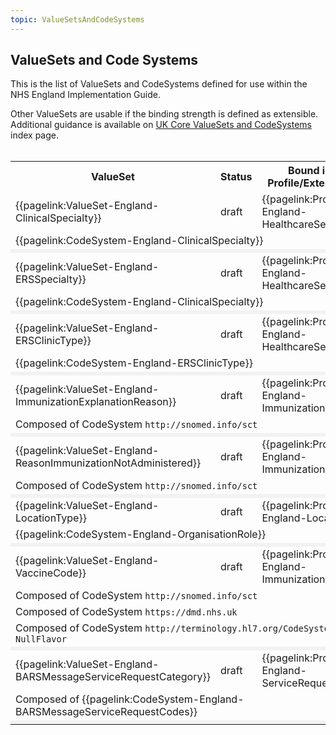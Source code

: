 ```yaml
---
topic: ValueSetsAndCodeSystems
---
```

## ValueSets and Code Systems

This is the list of ValueSets and CodeSystems defined for use within the NHS England Implementation Guide.

Other ValueSets are usable if the binding strength is defined as extensible.
<br>Additional guidance is available on <a href="https://simplifier.net/guide/UK-Core-Implementation-Guide-STU3-Sequence/Home/Terminology/ValueSetsandCodeSystems.page.md?version=current" target="_blank">UK Core ValueSets and CodeSystems</a> index page.
<br><br>

<style>
 [class*=override] {
 	background-color:#f2f2f2;
	 }
</style>

<div id="Narrative" class="tabcontent"  style="display:block">
<table id="valuesetlist">
<tr>
<th width="50%">ValueSet</th>
<th width="5%">Status</th>
<th width="40%">Bound in Profile/Extension</th>
</tr>

<tr>
<td>{{pagelink:ValueSet-England-ClinicalSpecialty}}</td>
<td>draft</td>
<td>{{pagelink:Profile-England-HealthcareService}}</td>
</tr>
<tr>
<td colspan="4">{{pagelink:CodeSystem-England-ClinicalSpecialty}}</td>
<tr>
<td colspan="4"  class="override"></td>
</tr>
</tr>

<tr>
<td>{{pagelink:ValueSet-England-ERSSpecialty}}</td>
<td>draft</td>
<td>{{pagelink:Profile-England-HealthcareService}}</td>
</tr>
<tr>
<td colspan="4">{{pagelink:CodeSystem-England-ClinicalSpecialty}}</td>
<tr>
<td colspan="4"  class="override"></td>
</tr>
</tr>

<tr>
<td>{{pagelink:ValueSet-England-ERSClinicType}}</td>
<td>draft</td>
<td>{{pagelink:Profile-England-HealthcareService}}</td>
</tr>
<tr>
<td colspan="4">{{pagelink:CodeSystem-England-ERSClinicType}}</td>
<tr>
<td colspan="4"  class="override"></td>
</tr>
</tr>

<tr>
<td>{{pagelink:ValueSet-England-ImmunizationExplanationReason}}</td>
<td>draft</td>
<td>{{pagelink:Profile-England-Immunization}}</td>
</tr>
<tr>
<td colspan="4">Composed of CodeSystem <code>http://snomed.info/sct</code></td>
<tr>
<td colspan="4"  class="override"></td>
</tr>
</tr>

<tr>
<td>{{pagelink:ValueSet-England-ReasonImmunizationNotAdministered}}</td>
<td>draft</td>
<td>{{pagelink:Profile-England-Immunization}}</td>
</tr>
<tr>
<td colspan="4">Composed of CodeSystem <code>http://snomed.info/sct</code></td>
<tr>
<td colspan="4"  class="override"></td>
</tr>
</tr>

<tr>
<td>{{pagelink:ValueSet-England-LocationType}}</td>
<td>draft</td>
<td>{{pagelink:Profile-England-Location}}</td>
</tr>
<tr>
<td colspan="4">{{pagelink:CodeSystem-England-OrganisationRole}}</td>
<tr>
<td colspan="4"  class="override"></td>
</tr>
</tr>

<tr>
<td>{{pagelink:ValueSet-England-VaccineCode}}</td>
<td>draft</td>
<td>{{pagelink:Profile-England-Immunization}}</td>
</tr>
<tr>
<td colspan="4">Composed of CodeSystem <code>http://snomed.info/sct</code></td>
<tr>
<td colspan="4">Composed of CodeSystem <code>https://dmd.nhs.uk</code></td>
</tr>
<tr>
<td colspan="4">Composed of CodeSystem <code>http://terminology.hl7.org/CodeSystem/v3-NullFlavor</code></td>
</tr>
<tr>
<td colspan="4"  class="override"></td>
</tr>
</tr>

<tr>
<td>{{pagelink:ValueSet-England-BARSMessageServiceRequestCategory}}</td>
<td>draft</td>
<td>{{pagelink:Profile-England-ServiceRequest}}</td>
</tr>
<tr>
<td colspan="4">Composed of {{pagelink:CodeSystem-England-BARSMessageServiceRequestCodes}}</td>
<tr>
<td colspan="4"  class="override"></td>
</tr>
</tr>
</table>
</div>
